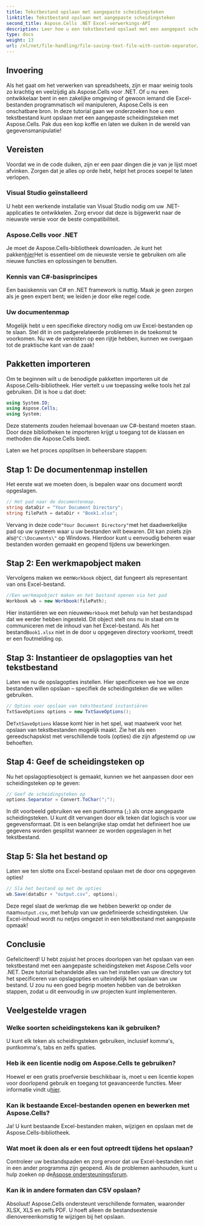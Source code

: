 ```yaml
---
title: Tekstbestand opslaan met aangepaste scheidingsteken
linktitle: Tekstbestand opslaan met aangepaste scheidingsteken
second_title: Aspose.Cells .NET Excel-verwerkings-API
description: Leer hoe u een tekstbestand opslaat met een aangepast scheidingsteken met Aspose.Cells voor .NET. Inclusief stapsgewijze handleiding en tips.
type: docs
weight: 13
url: /nl/net/file-handling/file-saving-text-file-with-custom-separator/
---
```

## Invoering
Als het gaat om het verwerken van spreadsheets, zijn er maar weinig tools zo krachtig en veelzijdig als Aspose.Cells voor .NET. Of u nu een ontwikkelaar bent in een zakelijke omgeving of gewoon iemand die Excel-bestanden programmatisch wil manipuleren, Aspose.Cells is een onschatbare bron. In deze tutorial gaan we onderzoeken hoe u een tekstbestand kunt opslaan met een aangepaste scheidingsteken met Aspose.Cells. Pak dus een kop koffie en laten we duiken in de wereld van gegevensmanipulatie!
## Vereisten
Voordat we in de code duiken, zijn er een paar dingen die je van je lijst moet afvinken. Zorgen dat je alles op orde hebt, helpt het proces soepel te laten verlopen.
### Visual Studio geïnstalleerd
U hebt een werkende installatie van Visual Studio nodig om uw .NET-applicaties te ontwikkelen. Zorg ervoor dat deze is bijgewerkt naar de nieuwste versie voor de beste compatibiliteit.
### Aspose.Cells voor .NET
 Je moet de Aspose.Cells-bibliotheek downloaden. Je kunt het pakken[hier](https://releases.aspose.com/cells/net/)Het is essentieel om de nieuwste versie te gebruiken om alle nieuwe functies en oplossingen te benutten.
### Kennis van C#-basisprincipes
Een basiskennis van C# en .NET framework is nuttig. Maak je geen zorgen als je geen expert bent; we leiden je door elke regel code.
### Uw documentenmap
Mogelijk hebt u een specifieke directory nodig om uw Excel-bestanden op te slaan. Stel dit in om padgerelateerde problemen in de toekomst te voorkomen.
Nu we de vereisten op een rijtje hebben, kunnen we overgaan tot de praktische kant van de zaak!
## Pakketten importeren
Om te beginnen wilt u de benodigde pakketten importeren uit de Aspose.Cells-bibliotheek. Hier vertelt u uw toepassing welke tools het zal gebruiken. Dit is hoe u dat doet:
```csharp
using System.IO;
using Aspose.Cells;
using System;
```
Deze statements zouden helemaal bovenaan uw C#-bestand moeten staan. Door deze bibliotheken te importeren krijgt u toegang tot de klassen en methoden die Aspose.Cells biedt.

Laten we het proces opsplitsen in beheersbare stappen:
## Stap 1: De documentenmap instellen
Het eerste wat we moeten doen, is bepalen waar ons document wordt opgeslagen. 
```csharp
// Het pad naar de documentenmap.
string dataDir = "Your Document Directory";
string filePath = dataDir + "Book1.xlsx";
```
 Vervang in deze code`"Your Document Directory"`met het daadwerkelijke pad op uw systeem waar u uw bestanden wilt bewaren. Dit kan zoiets zijn als`@"C:\Documents\"` op Windows. Hierdoor kunt u eenvoudig beheren waar bestanden worden gemaakt en geopend tijdens uw bewerkingen.
## Stap 2: Een werkmapobject maken
 Vervolgens maken we een`Workbook` object, dat fungeert als representant van ons Excel-bestand. 
```csharp
//Een werkmapobject maken en het bestand openen via het pad
Workbook wb = new Workbook(filePath);
```
 Hier instantiëren we een nieuwe`Workbook` met behulp van het bestandspad dat we eerder hebben ingesteld. Dit object stelt ons nu in staat om te communiceren met de inhoud van het Excel-bestand. Als het bestand`Book1.xlsx` niet in de door u opgegeven directory voorkomt, treedt er een foutmelding op.
## Stap 3: Instantieer de opslagopties van het tekstbestand
Laten we nu de opslagopties instellen. Hier specificeren we hoe we onze bestanden willen opslaan – specifiek de scheidingsteken die we willen gebruiken.
```csharp
// Opties voor opslaan van tekstbestand instantiëren
TxtSaveOptions options = new TxtSaveOptions();
```
 De`TxtSaveOptions` klasse komt hier in het spel, wat maatwerk voor het opslaan van tekstbestanden mogelijk maakt. Zie het als een gereedschapskist met verschillende tools (opties) die zijn afgestemd op uw behoeften.
## Stap 4: Geef de scheidingsteken op
Nu het opslagoptiesobject is gemaakt, kunnen we het aanpassen door een scheidingsteken op te geven:
```csharp
// Geef de scheidingsteken op
options.Separator = Convert.ToChar(";");
```
In dit voorbeeld gebruiken we een puntkomma (`;`) als onze aangepaste scheidingsteken. U kunt dit vervangen door elk teken dat logisch is voor uw gegevensformaat. Dit is een belangrijke stap omdat het definieert hoe uw gegevens worden gesplitst wanneer ze worden opgeslagen in het tekstbestand.
## Stap 5: Sla het bestand op
Laten we ten slotte ons Excel-bestand opslaan met de door ons opgegeven opties!
```csharp
// Sla het bestand op met de opties
wb.Save(dataDir + "output.csv", options);
```
 Deze regel slaat de werkmap die we hebben bewerkt op onder de naam`output.csv`, met behulp van uw gedefinieerde scheidingsteken. Uw Excel-inhoud wordt nu netjes omgezet in een tekstbestand met aangepaste opmaak!
## Conclusie
Gefeliciteerd! U hebt zojuist het proces doorlopen van het opslaan van een tekstbestand met een aangepaste scheidingsteken met Aspose.Cells voor .NET. Deze tutorial behandelde alles van het instellen van uw directory tot het specificeren van opslagopties en uiteindelijk het opslaan van uw bestand. U zou nu een goed begrip moeten hebben van de betrokken stappen, zodat u dit eenvoudig in uw projecten kunt implementeren.
## Veelgestelde vragen
### Welke soorten scheidingstekens kan ik gebruiken?
U kunt elk teken als scheidingsteken gebruiken, inclusief komma's, puntkomma's, tabs en zelfs spaties.
### Heb ik een licentie nodig om Aspose.Cells te gebruiken?
 Hoewel er een gratis proefversie beschikbaar is, moet u een licentie kopen voor doorlopend gebruik en toegang tot geavanceerde functies. Meer informatie vindt u[hier](https://purchase.aspose.com/buy).
### Kan ik bestaande Excel-bestanden openen en bewerken met Aspose.Cells?
Ja! U kunt bestaande Excel-bestanden maken, wijzigen en opslaan met de Aspose.Cells-bibliotheek.
### Wat moet ik doen als er een fout optreedt tijdens het opslaan?
Controleer uw bestandspaden en zorg ervoor dat uw Excel-bestanden niet in een ander programma zijn geopend. Als de problemen aanhouden, kunt u hulp zoeken op de[Aspose ondersteuningsforum](https://forum.aspose.com/c/cells/9).
### Kan ik in andere formaten dan CSV opslaan?
Absoluut! Aspose.Cells ondersteunt verschillende formaten, waaronder XLSX, XLS en zelfs PDF. U hoeft alleen de bestandsextensie dienovereenkomstig te wijzigen bij het opslaan.